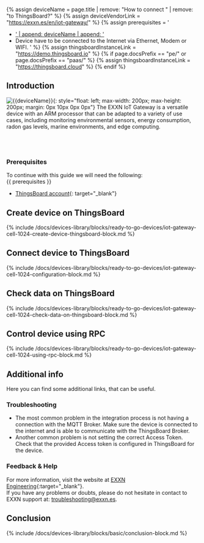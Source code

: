 {% assign deviceName = page.title | remove: "How to connect " | remove: "to ThingsBoard?" %}
{% assign deviceVendorLink = "https://exxn.es/en/iot-gateway/" %}
{% assign prerequisites = '
- <a href="' | append: deviceVendorLink | append: '" target="_blank">' | append: deviceName | append: '</a>
- Device have to be connected to the Internet via Ethernet, Modem or WIFI. '
 %}
 {% assign thingsboardInstanceLink = "https://demo.thingsboard.io" %}
{% if page.docsPrefix == "pe/" or page.docsPrefix == "paas/" %}
{% assign thingsboardInstanceLink = "https://thingsboard.cloud" %}
{% endif %}

## Introduction
![{{deviceName}}](https://img.thingsboard.io/devices-library/{{page.deviceImageFileName}}){: style="float: left; max-width: 200px; max-height: 200px; margin: 0px 10px 0px 0px"}
The EXXN IoT Gateway is a versatile device with an ARM processor that can be adapted to a variety of use cases, including monitoring environmental sensors, energy consumption, radon gas levels, marine environments, and edge computing.
<br>
<br>
<br>
<br>

### Prerequisites

To continue with this guide we will need the following:  
{{ prerequisites }}
- [ThingsBoard account]({{thingsboardInstanceLink}}){: target="_blank"}  

## Create device on ThingsBoard

{% include /docs/devices-library/blocks/ready-to-go-devices/iot-gateway-cell-1024-create-device-thingsboard-block.md %}

## Connect device to ThingsBoard

{% include /docs/devices-library/blocks/ready-to-go-devices/iot-gateway-cell-1024-configuration-block.md %}

## Check data on ThingsBoard

{% include /docs/devices-library/blocks/ready-to-go-devices/iot-gateway-cell-1024-check-data-on-thingsboard-block.md %}

## Control device using RPC

{% include /docs/devices-library/blocks/ready-to-go-devices/iot-gateway-cell-1024-using-rpc-block.md %}

## Additional info
Here you can find some additional links, that can be useful.  

### Troubleshooting
 - The most common problem in the integration process is not having a connection with the MQTT Broker. Make sure the device is connected to the internet and is able to communicate with the ThingsBoard Broker.  
 - Another common problem is not setting the correct Access Token. Check that the provided Access token is configured in ThingsBoard for the device.  

### Feedback & Help

For more information, visit the website at [EXXN Engineering](http://exxn.es/en/){:target="_blank"}.  
If you have any problems or doubts, please do not hesitate in contact to EXXN support at: [troubleshooting@exxn.es](mailto://troubleshooting@exxn.es).  

## Conclusion

{% include /docs/devices-library/blocks/basic/conclusion-block.md %}